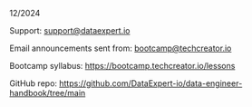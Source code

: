 12/2024

Support: support@dataexpert.io

Email announcements sent from:
bootcamp@techcreator.io

Bootcamp syllabus:
https://bootcamp.techcreator.io/lessons

GitHub repo:
https://github.com/DataExpert-io/data-engineer-handbook/tree/main
